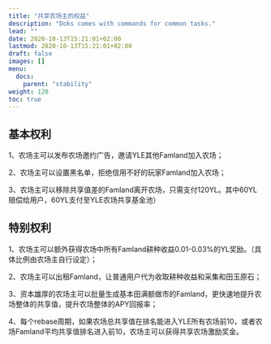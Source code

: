 ```yaml
---
title: "共享农场主的权益"
description: "Doks comes with commands for common tasks."
lead: ""
date: 2020-10-13T15:21:01+02:00
lastmod: 2020-10-13T15:21:01+02:00
draft: false
images: []
menu:
  docs:
    parent: "stability"
weight: 120
toc: true
---
```


## 基本权利

1、农场主可以发布农场邀约广告，邀请YLE其他Famland加入农场； 

2、农场主可以设置黑名单，拒绝信用不好的玩家Famland加入农场；  

3、农场主可以移除共享值差的Famland离开农场，只需支付120YL。其中60YL赔偿给用户，60YL支付至YLE农场共享基金池）

## 特别权利

1、农场主可以额外获得农场中所有Famland耕种收益0.01-0.03%的YL奖励。（具体比例由农场主自行设定）；

2、农场主可以出租Famland，让普通用户代为收取耕种收益和采集和田玉原石； 

3、资本雄厚的农场主可以批量生成基本田满额做市的Famland，更快速地提升农场整体的共享值，提升农场整体的APY回报率； 

4、每个rebase周期，如果农场总共享值在排名能进入YLE所有农场前10，或者农场Famland平均共享值排名进入前10，农场主可以获得共享农场激励奖金。

